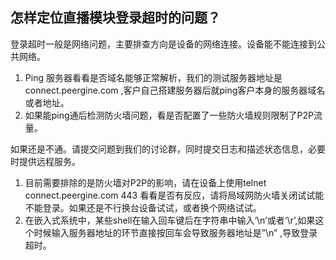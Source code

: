 ## 怎样定位直播模块登录超时的问题？

登录超时一般是网络问题，主要排查方向是设备的网络连接。设备能不能连接到公共网络。

1.  Ping 服务器看看是否域名能够正常解析，我们的测试服务器地址是 connect.peergine.com ,客户自己搭建服务器后就ping客户本身的服务器域名或者地址。
2.  如果能ping通后检测防火墙问题，看是否配置了一些防火墙规则限制了P2P流量。

如果还是不通。请提交问题到我们的讨论群，同时提交日志和描述状态信息，必要时提供远程服务。

1.  目前需要排除的是防火墙对P2P的影响，请在设备上使用telnet connect.peergine.com 443 看看是否有反应，请将局域网防火墙关闭试试能不能登录。如果还是不行换台设备试试，或者换个网络试试。
2.  在嵌入式系统中，某些shell在输入回车键后在字符串中输入‘\n’或者‘\r’,如果这个时候输入服务器地址的环节直接按回车会导致服务器地址是”\n” ,导致登录超时。